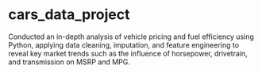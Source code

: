 # cars_data_project
Conducted an in-depth analysis of vehicle pricing and fuel efficiency using Python, applying data cleaning, imputation, and feature engineering to reveal key market trends such as the influence of horsepower, drivetrain, and transmission on MSRP and MPG.
